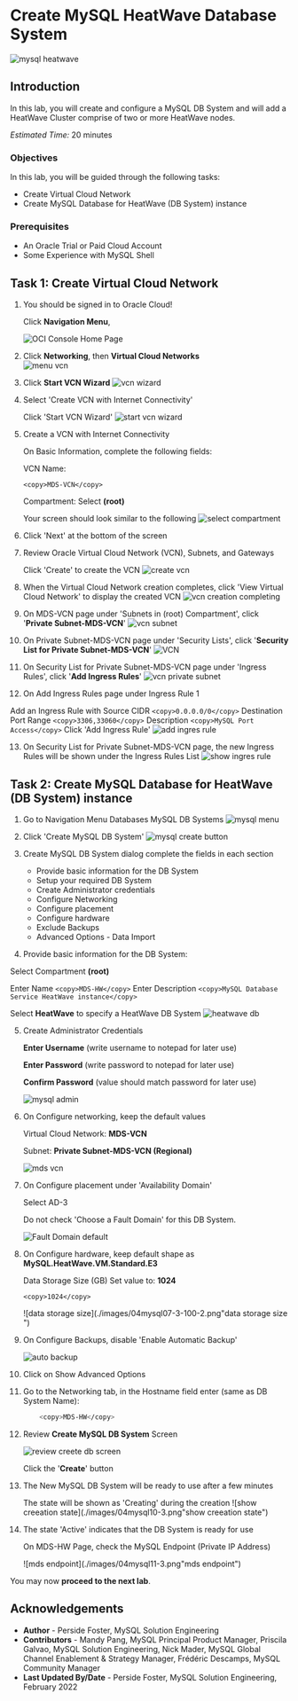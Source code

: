 # Create MySQL HeatWave Database System

![mysql heatwave](./images/mysql-heatwave-logo.jpg "mysql heatwave")

## Introduction

In this lab, you will create and configure a MySQL DB System and  will add a HeatWave Cluster comprise of two or more HeatWave nodes.  

_Estimated Time:_ 20 minutes

[//]:    [](youtube:Uz_PXHzO9ac)

### Objectives

In this lab, you will be guided through the following tasks:

- Create Virtual Cloud Network
- Create MySQL Database for HeatWave (DB System) instance

### Prerequisites

- An Oracle Trial or Paid Cloud Account
- Some Experience with MySQL Shell

## Task 1: Create Virtual Cloud Network

1. You should be signed in to Oracle Cloud!

    Click **Navigation Menu**,

    ![OCI Console Home Page](./images/homepage.png " home page")

2. Click  **Networking**, then **Virtual Cloud Networks**  
    ![menu vcn](./images/home-menu-networking-vcn.png "home menu networking vcn ")

3. Click **Start VCN Wizard**
    ![vcn wizard](./images/vcn-wizard-menu.png "vcn wizard ")

4. Select 'Create VCN with Internet Connectivity'

    Click 'Start VCN Wizard'
    ![start vcn wizard](./images/vcn-wizard-start.png "start vcn wizard ")

5. Create a VCN with Internet Connectivity

    On Basic Information, complete the following fields:

    VCN Name:
    ```
    <copy>MDS-VCN</copy>
    ```
    
    Compartment: Select  **(root)**

    Your screen should look similar to the following
    ![select compartment](./images/vcn-wizard-compartment.png "select compartment")

6. Click 'Next' at the bottom of the screen

7. Review Oracle Virtual Cloud Network (VCN), Subnets, and Gateways

    Click 'Create' to create the VCN
    ![create vcn](./images/vcn-wizard-create.png "create vcn")

8. When the Virtual Cloud Network creation completes, click 'View Virtual Cloud Network' to display the created VCN
    ![vcn creation completing](./images/vcn-wizard-view.png "vcn creation completing")

9. On MDS-VCN page under 'Subnets in (root) Compartment', click  '**Private Subnet-MDS-VCN**'
     ![vcn subnet](./images/vcn-details-subnet.png "vcn detqails subnet")

10. On Private Subnet-MDS-VCN page under 'Security Lists',  click  '**Security List for Private Subnet-MDS-VCN**'
    ![VCN](./images/vcn-private-security-list.png "vcn private security list")

11.	On Security List for Private Subnet-MDS-VCN page under 'Ingress Rules', click '**Add Ingress Rules**'
    ![vcn private subnet](./images/vcn-private-security-list-ingress.png "vcn private security list ingress")

12.	On Add Ingress Rules page under Ingress Rule 1

 Add an Ingress Rule with Source CIDR
    ```
    <copy>0.0.0.0/0</copy>
    ```
 Destination Port Range
     ```
    <copy>3306,33060</copy>
     ```
 Description
     ```
    <copy>MySQL Port Access</copy>
     ```
 Click 'Add Ingress Rule'
    ![add ingres rule](./images/vcn-private-security-list-ingress-rules-mysql.png "vcn private security list ingress rukes mysql")

13.	On Security List for Private Subnet-MDS-VCN page, the new Ingress Rules will be shown under the Ingress Rules List
    ![show ingres rule](./images/vcn-private-security-list-ingress-display.png "vcn private security list ingress display")

## Task 2: Create MySQL Database for HeatWave (DB System) instance

1. Go to Navigation Menu
         Databases
         MySQL
         DB Systems
    ![mysql menu](./images/04mysql01.png "mysql menu ")

2. Click 'Create MySQL DB System'
    ![mysql create button](./images/04mysql02.png " mysql create button")

3. Create MySQL DB System dialog complete the fields in each section

    - Provide basic information for the DB System
    - Setup your required DB System
    - Create Administrator credentials
    - Configure Networking
    - Configure placement
    - Configure hardware
    - Exclude Backups
    - Advanced Options - Data Import

4. Provide basic information for the DB System:

 Select Compartment **(root)**

 Enter Name
    ```
    <copy>MDS-HW</copy>
    ```
 Enter Description
    ```
    <copy>MySQL Database Service HeatWave instance</copy>
    ```

 Select **HeatWave** to specify a HeatWave DB System
    ![heatwave db](./images/04mysql03-3.png "heatwave db")

5. Create Administrator Credentials

    **Enter Username** (write username to notepad for later use)

    **Enter Password** (write password to notepad for later use)

    **Confirm Password** (value should match password for later use)

    ![mysql admin](./images/04mysql04.png "mysql admin ")

6. On Configure networking, keep the default values

    Virtual Cloud Network: **MDS-VCN**

    Subnet: **Private Subnet-MDS-VCN (Regional)**

    ![mds vcn](./images/04mysql05.png "mds vcn ")

7. On Configure placement under 'Availability Domain'

    Select AD-3

    Do not check 'Choose a Fault Domain' for this DB System.

    ![Fault Domain default](./images/04mysql06-3.png "Fault Domain default")

8. On Configure hardware, keep default shape as **MySQL.HeatWave.VM.Standard.E3**

    Data Storage Size (GB) Set value to:  **1024**

    ```
    <copy>1024</copy>
    ```
    ![data storage size](./images/04mysql07-3-100-2.png"data storage size ")

9. On Configure Backups, disable 'Enable Automatic Backup'

    ![auto backup](./images/04mysql08.png " auto backup")

10. Click on Show Advanced Options

11. Go to the Networking tab, in the Hostname field enter (same as DB System Name):

    ```bash
        <copy>MDS-HW</copy> 
    ```

15. Review **Create MySQL DB System**  Screen

    ![review creete db screen](./images/04mysql09-3.png "review creete db screen ")

    Click the '**Create**' button

16. The New MySQL DB System will be ready to use after a few minutes

    The state will be shown as 'Creating' during the creation
    ![show creeation state](./images/04mysql10-3.png"show creeation state")

17. The state 'Active' indicates that the DB System is ready for use

    On MDS-HW Page, check the MySQL Endpoint (Private IP Address)

    ![mds endpoint](./images/04mysql11-3.png"mds endpoint")


You may now **proceed to the next lab**.

## Acknowledgements

* **Author** - Perside Foster, MySQL Solution Engineering
* **Contributors** - Mandy Pang, MySQL Principal Product Manager,  Priscila Galvao, MySQL Solution Engineering, Nick Mader, MySQL Global Channel Enablement & Strategy Manager, Frédéric Descamps, MySQL Community Manager
* **Last Updated By/Date** - Perside Foster, MySQL Solution Engineering, February 2022
